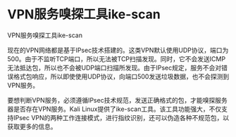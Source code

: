 # VPN服务嗅探工具ike-scan

VPN服务嗅探工具ike-scan

现在的VPN网络都是基于IPsec技术搭建的。这类VPN默认使用UDP协议，端口为500。由于不监听TCP端口，所以无法被TCP扫描发现。同时，它不会发送ICMP无法抵达包，所以也不会被UDP端口扫描所发现。由于IPsec规定，服务不会对错误格式包响应，所以即使使用UDP协议，向端口500发送垃圾数据，也不会探测到VPN服务。  


要想判断VPN服务，必须遵循IPsec技术规范，发送正确格式的包，才能嗅探服务器是否存在VPN服务。Kali Linux提供了ike-scan工具。该工具功能强大，不仅支持IPsec VPN的两种工作连接模式，进行指纹识别，还可以伪造各种不规范包，以获取更多的信息。

